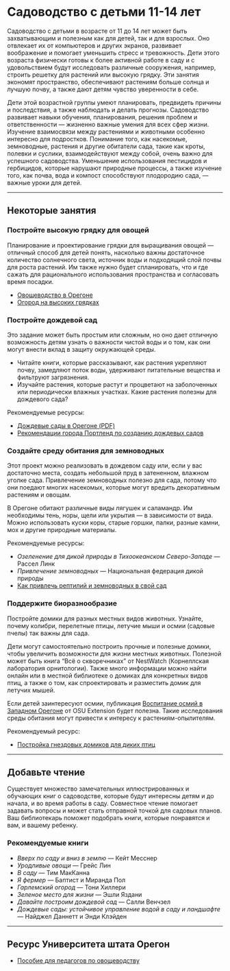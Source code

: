 # Садоводство с детьми 11-14 лет

Садоводство с детьми в возрасте от 11 до 14 лет может быть захватывающим и полезным как для детей, так и для взрослых. Оно отвлекает их от компьютеров и других экранов, развивает воображение и помогает уменьшить стресс и тревожность. Дети этого возраста физически готовы к более активной работе в саду и с удовольствием будут исследовать различные сооружения, например, строить решетку для растений или высокую грядку. Эти занятия экономят пространство, обеспечивают растениям больше солнца и лучшую почву, а также дают детям чувство уверенности в себе.

Дети этой возрастной группы умеют планировать, предвидеть причины и последствия, а также наблюдать и делать прогнозы. Садоводство развивает навыки обучения, планирования, решения проблем и ответственности — жизненно важные умения для всех сфер жизни. Изучение взаимосвязи между растениями и животными особенно интересно для подростков. Понимание того, как насекомые, земноводные, растения и другие обитатели сада, такие как кроты, полевки и суслики, взаимодействуют между собой, очень важно для успешного садоводства. Уменьшение использования пестицидов и гербицидов, которые нарушают природные процессы, а также изучение того, как почва, вода и компост способствуют плодородию сада, — важные уроки для детей.

---

## Некоторые занятия

### Постройте высокую грядку для овощей

Планирование и проектирование грядки для выращивания овощей — отличный способ для детей понять, насколько важны достаточное количество солнечного света, источник воды и подходящий слой почвы для роста растений. Им также нужно будет спланировать, что и где сажать для рационального использования пространства и согласовать время посадки.

- [Овощеводство в Орегоне](https://catalog.extension.oregonstate.edu/sites/catalog/files/project/pdf/ec871.pdf)
- [Огород на высоких грядках](https://catalog.extension.oregonstate.edu/fs270)

### Постройте дождевой сад

Это задание может быть простым или сложным, но оно дает отличную возможность детям узнать о важности чистой воды и о том, как они могут внести вклад в защиту окружающей среды.

- Читайте книги, которые рассказывают, как растения укрепляют почву, замедляют поток воды, удерживают питательные вещества и фильтруют загрязнения.
- Изучайте растения, которые растут и процветают на заболоченных или периодически влажных участках. Какие растения полезны для дождевого сада?

Рекомендуемые ресурсы:
- [Дождевые сады в Орегоне (PDF)](https://seagrant.oregonstate.edu/sgpubs/oregon-rain-garden-guide)
- [Рекомендации города Портленд по созданию дождевых садов](https://www.portlandoregon.gov/bes/article/188636)

### Создайте среду обитания для земноводных

Этот проект можно реализовать в дождевом саду или, если у вас достаточно места, создать небольшой пруд в затененном, влажном уголке сада. Привлечение земноводных полезно для сада, потому что они поедают многих насекомых, которые могут вредить декоративным растениям и овощам.

В Орегоне обитают различные виды лягушек и саламандр. Им необходимы тень, норы, щели или укрытия — в зависимости от вида. Можно использовать куски коры, старые горшки, палки, разные камни, мох и другие природные материалы.

Рекомендуемые ресурсы:
- *Озеленение для дикой природы в Тихоокеанском Северо-Западе* — Рассел Линк
- *Привлечение земноводных* — Национальная федерация дикой природы
- [Как привлечь рептилий и земноводных в свой сад](https://www.google.com/search?q=why+are+amphibians+beneficial+to+the+garden+in+oregon%3Aedu)

### Поддержите биоразнообразие

Постройте домики для разных местных видов животных. Узнайте, почему колибри, перелетные птицы, летучие мыши и осмии (садовые пчелы) так важны для сада.

Дети могут самостоятельно построить прочные и полезные домики, чтобы увеличить возможности для жизни местных животных. Полезной может быть книга “Всё о скворечниках” от NestWatch (Корнеллская лаборатория орнитологии). Также много информации можно найти онлайн или в местной библиотеке о домиках для конкретных видов птиц, а также о том, как спроектировать и разместить домик для летучих мышей.

Если детей заинтересуют осмии, публикация [Воспитание осмий в Западном Орегоне](https://catalog.extension.oregonstate.edu/em9130) от OSU Extension будет полезна. Такие исследования среды обитания могут привести к интересу к растениям-опылителям.

Рекомендуемый ресурс:
- [Постройка гнездовых домиков для диких птиц](https://catalog.extension.oregonstate.edu/ec1556)

---

## Добавьте чтение

Существует множество замечательных иллюстрированных и обучающих книг о садоводстве, которые будут интересны детям и до начала, и во время работы в саду. Совместное чтение помогает задавать вопросы и может стать отправной точкой для садовых планов. Ваш библиотекарь поможет подобрать книги, которые понравятся и вам, и вашему ребенку.

### Рекомендуемые книги

- *Вверх по саду и вниз в землю* — Кейт Месснер
- *Уродливые овощи* — Грейс Лин
- *В саду* — Тим МакКанна
- *Я фермер* — Баптист и Миранда Пол
- *Гарлемский огород* — Тони Хиллери
- *Зеленое место для жизни* — Эшли Яздани
- *Давайте построим дождевой сад* — Салли Венчзел
- *Дождевые сады: устойчивое управление водой в саду и ландшафте* — Найджел Даннетт и Энди Клэйден

---

## Ресурс Университета штата Орегон

- [Пособие для педагогов по овощеводству](https://catalog.extension.oregonstate.edu/em9032)
